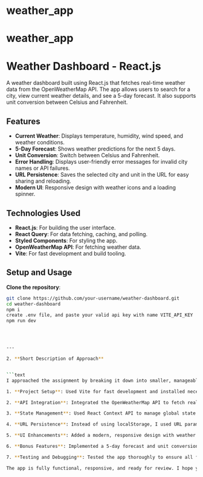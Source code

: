 # weather_app
# weather_app
# Weather Dashboard - React.js

A weather dashboard built using React.js that fetches real-time weather data from the OpenWeatherMap API. The app allows users to search for a city, view current weather details, and see a 5-day forecast. It also supports unit conversion between Celsius and Fahrenheit.

## Features

- **Current Weather**: Displays temperature, humidity, wind speed, and weather conditions.
- **5-Day Forecast**: Shows weather predictions for the next 5 days.
- **Unit Conversion**: Switch between Celsius and Fahrenheit.
- **Error Handling**: Displays user-friendly error messages for invalid city names or API failures.
- **URL Persistence**: Saves the selected city and unit in the URL for easy sharing and reloading.
- **Modern UI**: Responsive design with weather icons and a loading spinner.

## Technologies Used

- **React.js**: For building the user interface.
- **React Query**: For data fetching, caching, and polling.
- **Styled Components**: For styling the app.
- **OpenWeatherMap API**: For fetching weather data.
- **Vite**: For fast development and build tooling.

## Setup and Usage

**Clone the repository**:
   ```bash
   git clone https://github.com/your-username/weather-dashboard.git
   cd weather-dashboard
   npm i
   create .env file, and paste your valid api key with name VITE_API_KEY
   npm run dev




---

2. **Short Description of Approach**


```text
I approached the assignment by breaking it down into smaller, manageable tasks:

1. **Project Setup**: Used Vite for fast development and installed necessary dependencies like React Query and Styled Components.

2. **API Integration**: Integrated the OpenWeatherMap API to fetch real-time weather data and implemented polling to update the data every 30 seconds.

3. **State Management**: Used React Context API to manage global state for city, unit, weather data, and errors.

4. **URL Persistence**: Instead of using localStorage, I used URL parameters to persist the selected city and unit, making the app state shareable via the URL.

5. **UI Enhancements**: Added a modern, responsive design with weather icons, a loading spinner, and user-friendly error messages.

6. **Bonus Features**: Implemented a 5-day forecast and unit conversion between Celsius and Fahrenheit.

7. **Testing and Debugging**: Tested the app thoroughly to ensure all features work as expected and handled edge cases gracefully.

The app is fully functional, responsive, and ready for review. I hope you find it meets the requirements and demonstrates my skills effectively.
